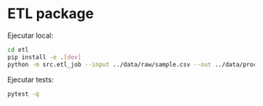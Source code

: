 # ETL package

Ejecutar local:
```bash
cd etl
pip install -e .[dev]
python -m src.etl_job --input ../data/raw/sample.csv --out ../data/processed/out.parquet
```

Ejecutar tests:
```bash
pytest -q
```
